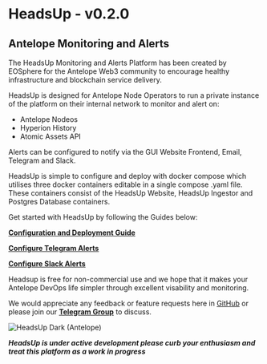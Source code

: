 # HeadsUp - v0.2.0
## Antelope Monitoring and Alerts

The HeadsUp Monitoring and Alerts Platform has been created by EOSphere for the Antelope Web3 community to encourage healthy infrastructure and blockchain service delivery.

HeadsUp is designed for Antelope Node Operators to run a private instance of the platform on their internal network to monitor and alert on:
- Antelope Nodeos
- Hyperion History
- Atomic Assets API

Alerts can be configured to notify via the GUI Website Frontend, Email, Telegram and Slack.

HeadsUp is simple to configure and deploy with docker compose which utilises three docker containers editable in a single compose .yaml file. These containers consist of the HeadsUp Website, HeadsUp Ingestor and Postgres Database containers.

Get started with HeadsUp by following the Guides below:

[**Configuration and Deployment Guide**](https://github.com/eosphere/HeadsUp-Monitoring-Alerts/blob/main/config-deploy-guide.md)

[**Configure Telegram Alerts**](https://github.com/eosphere/HeadsUp-Monitoring-Alerts/blob/main/config-telegram-alerts-guide.md)

[**Configure Slack Alerts**](https://github.com/eosphere/HeadsUp-Monitoring-Alerts/blob/main/config-slack-alerts-guide.md)

Headsup is free for non-commercial use and we hope that it makes your Antelope DevOps life simpler through excellent visability and monitoring.

We would appreciate any feedback or feature requests here in [GitHub](https://github.com/eosphere/HeadsUp-Monitoring-Alerts/issues) or please join our [**Telegram Group**](https://t.me/headsup_monitoring_alerts) to discuss.

![HeadsUp Dark (Antelope)](https://user-images.githubusercontent.com/12730423/195970039-d611aa47-4471-4807-9969-724666c6d64e.jpg)

 _**HeadsUp is under active development please curb your enthusiasm and treat this platform as a work in progress**_
